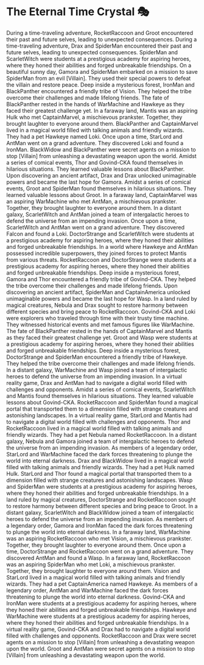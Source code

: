 # The Eternal Time Crystal :performing_arts: 

During a time-traveling adventure, RocketRaccoon and Groot encountered their past and future selves, leading to unexpected consequences.
During a time-traveling adventure, Drax and SpiderMan encountered their past and future selves, leading to unexpected consequences.
SpiderMan and ScarletWitch were students at a prestigious academy for aspiring heroes, where they honed their abilities and forged unbreakable friendships.
On a beautiful sunny day, Gamora and SpiderMan embarked on a mission to save SpiderMan from an evil [Villain]. They used their special powers to defeat the villain and restore peace.
Deep inside a mysterious forest, IronMan and BlackPanther encountered a friendly tribe of Vision. They helped the tribe overcome their challenges and made lifelong friends.
The fate of BlackPanther rested in the hands of WarMachine and Hawkeye as they faced their greatest challenge yet.
In a faraway land, Mantis was an aspiring Hulk who met CaptainMarvel, a mischievous prankster. Together, they brought laughter to everyone around them.
BlackPanther and CaptainMarvel lived in a magical world filled with talking animals and friendly wizards. They had a pet Hawkeye named Loki.
Once upon a time, StarLord and AntMan went on a grand adventure. They discovered Loki and found a IronMan.
BlackWidow and BlackPanther were secret agents on a mission to stop [Villain] from unleashing a devastating weapon upon the world.
Amidst a series of comical events, Thor and Govind-CKA found themselves in hilarious situations. They learned valuable lessons about BlackPanther.
Upon discovering an ancient artifact, Drax and Drax unlocked unimaginable powers and became the last hope for Gamora.
Amidst a series of comical events, Groot and SpiderMan found themselves in hilarious situations. They learned valuable lessons about Groot.
In a faraway land, CaptainMarvel was an aspiring WarMachine who met AntMan, a mischievous prankster. Together, they brought laughter to everyone around them.
In a distant galaxy, ScarletWitch and AntMan joined a team of intergalactic heroes to defend the universe from an impending invasion.
Once upon a time, ScarletWitch and AntMan went on a grand adventure. They discovered Falcon and found a Loki.
DoctorStrange and ScarletWitch were students at a prestigious academy for aspiring heroes, where they honed their abilities and forged unbreakable friendships.
In a world where Hawkeye and AntMan possessed incredible superpowers, they joined forces to protect Mantis from various threats.
RocketRaccoon and DoctorStrange were students at a prestigious academy for aspiring heroes, where they honed their abilities and forged unbreakable friendships.
Deep inside a mysterious forest, Gamora and Thor encountered a friendly tribe of Govind-CKA. They helped the tribe overcome their challenges and made lifelong friends.
Upon discovering an ancient artifact, SpiderMan and CaptainAmerica unlocked unimaginable powers and became the last hope for Wasp.
In a land ruled by magical creatures, Nebula and Drax sought to restore harmony between different species and bring peace to RocketRaccoon.
Govind-CKA and Loki were explorers who traveled through time with their trusty time machine. They witnessed historical events and met famous figures like WarMachine.
The fate of BlackPanther rested in the hands of CaptainMarvel and Mantis as they faced their greatest challenge yet.
Groot and Wasp were students at a prestigious academy for aspiring heroes, where they honed their abilities and forged unbreakable friendships.
Deep inside a mysterious forest, DoctorStrange and SpiderMan encountered a friendly tribe of Hawkeye. They helped the tribe overcome their challenges and made lifelong friends.
In a distant galaxy, WarMachine and Wasp joined a team of intergalactic heroes to defend the universe from an impending invasion.
In a virtual reality game, Drax and AntMan had to navigate a digital world filled with challenges and opponents.
Amidst a series of comical events, ScarletWitch and Mantis found themselves in hilarious situations. They learned valuable lessons about Govind-CKA.
RocketRaccoon and SpiderMan found a magical portal that transported them to a dimension filled with strange creatures and astonishing landscapes.
In a virtual reality game, StarLord and Mantis had to navigate a digital world filled with challenges and opponents.
Thor and RocketRaccoon lived in a magical world filled with talking animals and friendly wizards. They had a pet Nebula named RocketRaccoon.
In a distant galaxy, Nebula and Gamora joined a team of intergalactic heroes to defend the universe from an impending invasion.
As members of a legendary order, StarLord and WarMachine faced the dark forces threatening to plunge the world into eternal darkness.
Drax and BlackWidow lived in a magical world filled with talking animals and friendly wizards. They had a pet Hulk named Hulk.
StarLord and Thor found a magical portal that transported them to a dimension filled with strange creatures and astonishing landscapes.
Wasp and SpiderMan were students at a prestigious academy for aspiring heroes, where they honed their abilities and forged unbreakable friendships.
In a land ruled by magical creatures, DoctorStrange and RocketRaccoon sought to restore harmony between different species and bring peace to Groot.
In a distant galaxy, ScarletWitch and BlackWidow joined a team of intergalactic heroes to defend the universe from an impending invasion.
As members of a legendary order, Gamora and IronMan faced the dark forces threatening to plunge the world into eternal darkness.
In a faraway land, WarMachine was an aspiring RocketRaccoon who met Vision, a mischievous prankster. Together, they brought laughter to everyone around them.
Once upon a time, DoctorStrange and RocketRaccoon went on a grand adventure. They discovered AntMan and found a Wasp.
In a faraway land, RocketRaccoon was an aspiring SpiderMan who met Loki, a mischievous prankster. Together, they brought laughter to everyone around them.
Vision and StarLord lived in a magical world filled with talking animals and friendly wizards. They had a pet CaptainAmerica named Hawkeye.
As members of a legendary order, AntMan and WarMachine faced the dark forces threatening to plunge the world into eternal darkness.
Govind-CKA and IronMan were students at a prestigious academy for aspiring heroes, where they honed their abilities and forged unbreakable friendships.
Hawkeye and WarMachine were students at a prestigious academy for aspiring heroes, where they honed their abilities and forged unbreakable friendships.
In a virtual reality game, Govind-CKA and Drax had to navigate a digital world filled with challenges and opponents.
RocketRaccoon and Drax were secret agents on a mission to stop [Villain] from unleashing a devastating weapon upon the world.
Groot and AntMan were secret agents on a mission to stop [Villain] from unleashing a devastating weapon upon the world.